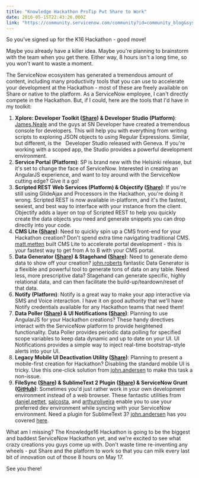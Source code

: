 ```yaml
---
title: "Knowledge Hackathon ProTip Put Share to Work"
date: 2016-05-15T22:43:26.000Z
link: "https://community.servicenow.com/community?id=community_blog&sys_id=01cdeea9dbd0dbc01dcaf3231f961946"
---
```

<p>So you've signed up for the K16 Hackathon - good move!</p><p></p><p>Maybe you already have a killer idea. Maybe you're planning to brainstorm with the team when you get there. Either way, 8 hours isn't a long time, so you won't want to waste a moment.</p><p></p><p>The ServiceNow ecosystem has generated a tremendous amount of content, including many productivity tools that you can use to accelerate your development at the Hackathon - most of these are freely available on Share or native to the platform. As a ServiceNow employee, I can't directly compete in the Hackathon. But, if I could, here are the tools that I'd have in my toolkit:</p><p></p><ol><li><strong>Xplore: Developer Toolkit (<a title="hare.servicenow.com/app.do#/detailV2/3e279b27134ed200e77a36666144b051/overview" href="https://share.servicenow.com/app.do#/detailV2/3e279b27134ed200e77a36666144b051/overview">Share</a>) &amp; Developer Studio (Platform)</strong>: <a title="James.Neale" __default_attr="7196" __jive_macro_name="user" class="jive_macro jive_macro_user" data-orig-content="James.Neale" data-renderedposition="201.8000030517578_465.1499938964844_100_17" href="/community?id=community_user_profile&user=5cc1daaddb981fc09c9ffb651f961987">James.Neale</a> and the guys at SN Developer have created a tremendous console for developers. This will help you with everything from writing scripts to exploring JSON objects to using Regular Expressions. Similar, but different, is the   Developer Studio released with Geneva. If you're working with a scoped app, the Studio provides a powerful development environment.</li><li><strong>Service Portal (Platform)</strong>: SP is brand new with the Helsinki release, but it's set to change the face of ServiceNow. Interested in creating an AngularJS experience, and want to toy around with the ServiceNow cutting edge? Give it a go!</li><li><strong>Scripted REST Web Services (Platform) &amp; Objectify (<a title="hare.servicenow.com/app.do#/detailV2/29b7b0c61303da004e8cd4a76144b01d/overview" href="https://share.servicenow.com/app.do#/detailV2/29b7b0c61303da004e8cd4a76144b01d/overview">Share</a>)</strong>: If you're still using GlideAjax and Processors in the Hackathon, you're doing it wrong. Scripted REST is now available in-platform, and it's the fastest, sexiest, and best way to interface with your instance from the client. Objectify adds a layer on top of Scripted REST to help you quickly create the data objects you need and generate snippets you can drop directly into your code.</li><li><strong>CMS Lite (<a title="hare.servicenow.com/app.do#/detailV2/3fbfbde5130b1600e77a36666144b0fa/overview" href="https://share.servicenow.com/app.do#/detailV2/3fbfbde5130b1600e77a36666144b0fa/overview">Share</a>)</strong>: Need to quickly spin up a CMS front-end for your Hackathon creation? Don't spend extra time navigating traditional CMS. <a title="matt.metten" __default_attr="10448" __jive_macro_name="user" class="jive_macro jive_macro_user" data-orig-content="matt.metten" data-renderedposition="379.70001220703125_923.1666870117188_95_17" href="/community?id=community_user_profile&user=a20296e1dbd81fc09c9ffb651f961909">matt.metten</a> built CMS Lite to accelerate portal development - this is your fastest way to get from A to B with your CMS portal.</li><li><strong>Data Generator (<a title="hare.servicenow.com/app.do#/detailV2/191e0a942b506100bc401d2be8da1539/overview" href="https://share.servicenow.com/app.do#/detailV2/191e0a942b506100bc401d2be8da1539/overview">Share</a>) &amp; Stagehand (<a title="hare.servicenow.com/app.do#/detailV2/df63729a13be9200e77a36666144b08a/overview" href="https://share.servicenow.com/app.do#/detailV2/df63729a13be9200e77a36666144b08a/overview">Share</a>)</strong>: Need to generate demo data to show off your creation? <a title="john.roberts" __default_attr="2011" __jive_macro_name="user" class="jive_macro jive_macro_user" data-orig-content="john.roberts" data-renderedposition="425_689.9500122070312_94_17" href="/community?id=community_user_profile&user=19d1deeddb981fc09c9ffb651f9619f6">john.roberts</a> fantastic Data Generator is a flexible and powerful tool to generate tons of data on any table. Need less, more prescriptive data? Stagehand can generate specific, highly relational data, and can then facilitate the build-up/teardown/reset of that data.</li><li><strong>Notify (Platform)</strong>: Notify is a great way to make your app interactive via SMS and Voice interaction. I have it on good authority that we'll have Notify credentials available for any Hackathon teams that need them!</li><li><strong>Data Poller (<a title="hare.servicenow.com/app.do#/detailV2/6c06c11e136e1200e77a36666144b04e/overview" href="https://share.servicenow.com/app.do#/detailV2/6c06c11e136e1200e77a36666144b04e/overview">Share</a>) &amp; UI Notifications (<a title="hare.servicenow.com/app.do#/detailV2/0a26015e136e1200e77a36666144b0a7/overview" href="https://share.servicenow.com/app.do#/detailV2/0a26015e136e1200e77a36666144b0a7/overview">Share</a>)</strong>: Planning to use AngularJS for your Hackathon creations? These handy directives interact with the ServiceNow platform to provide heightened functionality. Data Poller provides periodic data polling for specified scope variables to keep data dynamic and up to date on your UI. UI Notifications provides a simple way to inject real-time bootstrap-style alerts into your UI.</li><li><strong>Legacy Mobile UI Deactivation Utility (<a title="hare.servicenow.com/app.do#/detailV2/0b5d01b5139e1600e77a36666144b0bf/overview" href="https://share.servicenow.com/app.do#/detailV2/0b5d01b5139e1600e77a36666144b0bf/overview">Share</a>)</strong>: Planning to present a mobile-first creation for Hackathon? Disabling the standard mobile UI is tricky. Use this one-click solution from <a title="john.andersen" __default_attr="2572" __jive_macro_name="user" class="jive_macro jive_macro_user" data-orig-content="john.andersen" data-renderedposition="624.4000244140625_123.53334045410156_108_17" href="/community?id=community_user_profile&user=42219665db981fc09c9ffb651f96199c">john.andersen</a> to make this task a non-issue.</li><li><strong>FileSync (<a title="hare.servicenow.com/app.do#/detailV2/9e881dcf2b800e004a1e976be8da1599/overview" href="https://share.servicenow.com/app.do#/detailV2/9e881dcf2b800e004a1e976be8da1599/overview">Share</a>) &amp; SublimeText 2 Plugin (<a title="hare.servicenow.com/app.do#/detailV2/6af728df87df95008bf84b0b0e434d5c/overview" href="https://share.servicenow.com/app.do#/detailV2/6af728df87df95008bf84b0b0e434d5c/overview">Share</a>) &amp; ServiceNow Grunt (<a title="ithub.com/arthuroliveira/grunt-servicenow" href="https://github.com/arthuroliveira/grunt-servicenow">GitHub</a>)</strong>: Sometimes you'd just rather work in your own development environment instead of a web browser. These fantastic utilities from <a title="daniel.pettet" __default_attr="24775" __jive_macro_name="user" class="jive_macro jive_macro_user" data-orig-content="daniel.pettet" data-renderedposition="669.7000122070312_273.79998779296875_97_17" href="/community?id=community_user_profile&user=66d11621dbd81fc09c9ffb651f96195f">daniel.pettet</a>, <a title="salcosta" __default_attr="47607" __jive_macro_name="user" class="jive_macro jive_macro_user" data-orig-content="salcosta" data-renderedposition="669.7000122070312_378.316650390625_71_17" href="/community?id=community_user_profile&user=b72056a5db581fc09c9ffb651f961945">salcosta</a>, and <a title="arthuroliveira" __default_attr="64294" __jive_macro_name="user" class="jive-link-profile-small jive_macro jive_macro_user" data-id="64294" data-objecttype="3" data-orig-content="arthuroliveira" data-renderedposition="669.7000122070312_484.683349609375_100_17" data-type="person" href="/community?id=community_user_profile&user=e782522ddbd81fc09c9ffb651f961911">arthuroliveira</a> enable you to use your preferred dev environment while syncing with your ServiceNow environment. Need a plugin for SublimeText 3? <a title="john.andersen" __default_attr="2572" __jive_macro_name="user" class="jive_macro jive_macro_user" data-orig-content="john.andersen" data-renderedposition="690.7000122070312_413.29998779296875_108_17" href="/community?id=community_user_profile&user=42219665db981fc09c9ffb651f96199c">john.andersen</a> has you covered <a title="w.john-james-andersen.com/blog/service-now/updated-sublime-text-editor-for-servicenow.html" href="http://www.john-james-andersen.com/blog/service-now/updated-sublime-text-editor-for-servicenow.html">here</a>.</li></ol><p></p><p>What am I missing? The Knowledge16 Hackathon is going to be the biggest and baddest ServiceNow Hackathon yet, and we're excited to see what crazy creations you guys come up with. Don't waste time re-inventing any wheels - put Share and the platform to work so that you can milk every last bit of innovation out of those 8 hours on May 17.</p><p></p><p>See you there!</p>